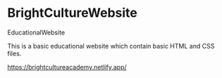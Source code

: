 # BrightCultureWebsite

EducationalWebsite


This is a basic educational website which contain basic HTML and CSS files.


https://brightcultureacademy.netlify.app/
